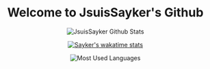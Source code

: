 <h1 align="center">
  Welcome to JsuisSayker's Github
</h1>

<div align="center">
  
 ![JsuisSayker Github Stats](https://github-readme-stats.vercel.app/api?username=JsuisSayker&theme=shades-of-purple&show_icons=true&count_private=true)

 [![Sayker's wakatime stats](https://github-readme-stats.vercel.app/api/wakatime?username=Sayker&theme=shades-of-purple)](https://github.com/anuraghazra/github-readme-stats)

 ![Most Used Languages](https://github-readme-stats.vercel.app/api/top-langs/?username=JsuisSayker&theme=shades-of-purple&layout=compact)

</div>
